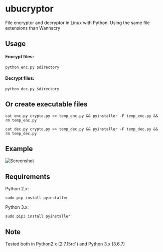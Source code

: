 # ubucryptor
File encryptor and decryptor in Linux with Python. Using the same file extensions than Wannacry

## Usage

#### Encrypt files:

```
python enc.py $directory
```

#### Decrypt files:

```
python dec.py $directory
```

## Or create executable files

```
cat enc.py crypto.py >> temp_enc.py && pyinstaller -F temp_enc.py && rm temp_enc.py

cat dec.py crypto.py >> temp_dec.py && pyinstaller -F temp_dec.py && rm temp_dec.py
```

## Example

![Screenshot](https://i.imgur.com/iXe4Abt.png)


## Requirements

Python 2.x:

```
sudo pip install pyinstaller
```

Python 3.x:

```
sudo pip3 install pyinstaller
```

## Note

Tested both in Python2.x (2.7.15rc1) and Python 3.x (3.6.7)